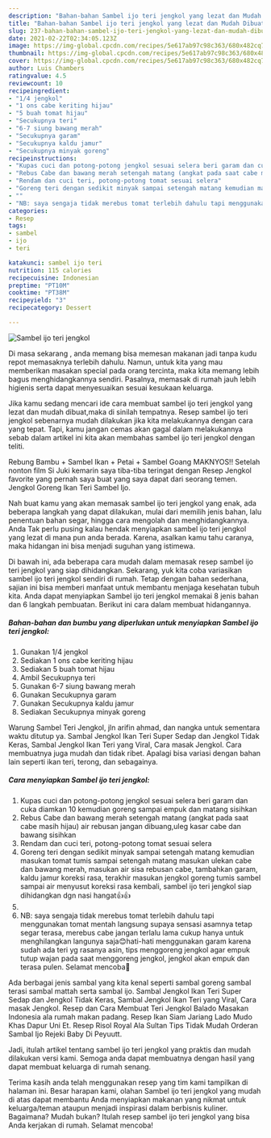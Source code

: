 ```yaml
---
description: "Bahan-bahan Sambel ijo teri jengkol yang lezat dan Mudah Dibuat"
title: "Bahan-bahan Sambel ijo teri jengkol yang lezat dan Mudah Dibuat"
slug: 237-bahan-bahan-sambel-ijo-teri-jengkol-yang-lezat-dan-mudah-dibuat
date: 2021-02-22T02:34:05.123Z
image: https://img-global.cpcdn.com/recipes/5e617ab97c98c363/680x482cq70/sambel-ijo-teri-jengkol-foto-resep-utama.jpg
thumbnail: https://img-global.cpcdn.com/recipes/5e617ab97c98c363/680x482cq70/sambel-ijo-teri-jengkol-foto-resep-utama.jpg
cover: https://img-global.cpcdn.com/recipes/5e617ab97c98c363/680x482cq70/sambel-ijo-teri-jengkol-foto-resep-utama.jpg
author: Luis Chambers
ratingvalue: 4.5
reviewcount: 10
recipeingredient:
- "1/4 jengkol"
- "1 ons cabe keriting hijau"
- "5 buah tomat hijau"
- "Secukupnya teri"
- "6-7 siung bawang merah"
- "Secukupnya garam"
- "Secukupnya kaldu jamur"
- "Secukupnya minyak goreng"
recipeinstructions:
- "Kupas cuci dan potong-potong jengkol sesuai selera beri garam dan cuka diamkan 10 kemudian goreng sampai empuk dan matang sisihkan"
- "Rebus Cabe dan bawang merah setengah matang (angkat pada saat cabe masih hijau) air rebusan jangan dibuang,uleg kasar cabe dan bawang sisihkan"
- "Rendam dan cuci teri, potong-potong tomat sesuai selera"
- "Goreng teri dengan sedikit minyak sampai setengah matang kemudian masukan tomat tumis sampai setengah matang masukan ulekan cabe dan bawang merah, masukan air sisa rebusan cabe, tambahkan garam, kaldu jamur koreksi rasa, terakhir masukan jengkol goreng tumis sambel sampai air menyusut koreksi rasa kembali, sambel ijo teri jengkol siap dihidangkan dgn nasi hangat👍👍"
- ""
- "NB: saya sengaja tidak merebus tomat terlebih dahulu tapi menggunakan tomat mentah langsung supaya sensasi asamnya tetap segar terasa, merebus cabe jangan terlalu lama cukup hanya untuk menghilangkan langunya saja😊hati-hati menggunakan garam karena sudah ada teri yg rasanya asin, tips menggoreng jengkol agar empuk tutup wajan pada saat menggoreng jengkol, jengkol akan empuk dan terasa pulen. Selamat mencoba🙏"
categories:
- Resep
tags:
- sambel
- ijo
- teri

katakunci: sambel ijo teri 
nutrition: 115 calories
recipecuisine: Indonesian
preptime: "PT10M"
cooktime: "PT38M"
recipeyield: "3"
recipecategory: Dessert

---
```



![Sambel ijo teri jengkol](https://img-global.cpcdn.com/recipes/5e617ab97c98c363/680x482cq70/sambel-ijo-teri-jengkol-foto-resep-utama.jpg)

Di masa  sekarang , anda memang bisa memesan makanan jadi tanpa kudu repot memasaknya terlebih dahulu. Namun, untuk kita yang mau memberikan masakan special pada orang tercinta, maka kita memang lebih bagus menghidangkannya sendiri. Pasalnya, memasak di rumah jauh lebih higienis serta dapat menyesuaikan sesuai kesukaan keluarga.

Jika kamu sedang mencari ide cara membuat sambel ijo teri jengkol yang lezat dan mudah dibuat,maka di sinilah tempatnya. Resep sambel ijo teri jengkol  sebenarnya mudah dilakukan jika kita melakukannya dengan cara yang tepat. Tapi, kamu jangan cemas akan gagal dalam melakukannya 
sebab dalam artikel ini kita akan membahas sambel ijo teri jengkol dengan teliti.  

Rebung Bambu + Sambel Ikan + Petai + Sambel Goang MAKNYOS!! Setelah nonton film Si Juki kemarin saya tiba-tiba teringat dengan Resep Jengkol favorite yang pernah saya buat yang saya dapat dari seorang temen. Jengkol Goreng Ikan Teri Sambel Ijo.

Nah buat kamu yang akan memasak sambel ijo teri jengkol yang enak, ada beberapa langkah yang dapat dilakukan, mulai dari memilih jenis bahan, lalu penentuan bahan segar, hingga cara mengolah dan menghidangkannya. Anda Tak perlu pusing kalau hendak menyiapkan sambel ijo teri jengkol yang lezat di mana pun anda berada. Karena, asalkan kamu  tahu caranya, maka hidangan ini bisa menjadi suguhan yang istimewa.

Di bawah ini, ada beberapa cara mudah dalam memasak resep sambel ijo teri jengkol yang siap dihidangkan. Sekarang, yuk kita coba variasikan sambel ijo teri jengkol sendiri di rumah. Tetap dengan bahan sederhana, sajian ini bisa memberi manfaat untuk membantu menjaga kesehatan tubuh kita. Anda dapat menyiapkan Sambel ijo teri jengkol memakai 8 jenis bahan dan 6 langkah pembuatan. Berikut ini cara dalam membuat hidangannya.

<!--inarticleads1-->

##### Bahan-bahan dan bumbu yang diperlukan untuk menyiapkan Sambel ijo teri jengkol:

1. Gunakan 1/4 jengkol
1. Sediakan 1 ons cabe keriting hijau
1. Sediakan 5 buah tomat hijau
1. Ambil Secukupnya teri
1. Gunakan 6-7 siung bawang merah
1. Gunakan Secukupnya garam
1. Gunakan Secukupnya kaldu jamur
1. Sediakan Secukupnya minyak goreng


Warung Sambel Teri Jengkol, jln arifin ahmad, dan nangka untuk sementara waktu ditutup ya. Sambal Jengkol Ikan Teri Super Sedap dan Jengkol Tidak Keras, Sambal Jengkol Ikan Teri yang Viral, Cara masak Jengkol. Cara membuatnya juga mudah dan tidak ribet. Apalagi bisa variasi dengan bahan lain seperti ikan teri, terong, dan sebagainya. 

<!--inarticleads2-->

##### Cara menyiapkan Sambel ijo teri jengkol:

1. Kupas cuci dan potong-potong jengkol sesuai selera beri garam dan cuka diamkan 10 kemudian goreng sampai empuk dan matang sisihkan
1. Rebus Cabe dan bawang merah setengah matang (angkat pada saat cabe masih hijau) air rebusan jangan dibuang,uleg kasar cabe dan bawang sisihkan
1. Rendam dan cuci teri, potong-potong tomat sesuai selera
1. Goreng teri dengan sedikit minyak sampai setengah matang kemudian masukan tomat tumis sampai setengah matang masukan ulekan cabe dan bawang merah, masukan air sisa rebusan cabe, tambahkan garam, kaldu jamur koreksi rasa, terakhir masukan jengkol goreng tumis sambel sampai air menyusut koreksi rasa kembali, sambel ijo teri jengkol siap dihidangkan dgn nasi hangat👍👍
1. 
1. NB: saya sengaja tidak merebus tomat terlebih dahulu tapi menggunakan tomat mentah langsung supaya sensasi asamnya tetap segar terasa, merebus cabe jangan terlalu lama cukup hanya untuk menghilangkan langunya saja😊hati-hati menggunakan garam karena sudah ada teri yg rasanya asin, tips menggoreng jengkol agar empuk tutup wajan pada saat menggoreng jengkol, jengkol akan empuk dan terasa pulen. Selamat mencoba🙏


Ada berbagai jenis sambal yang kita kenal seperti sambal goreng sambal terasi sambal mattah serta sambal ijo. Sambal Jengkol Ikan Teri Super Sedap dan Jengkol Tidak Keras, Sambal Jengkol Ikan Teri yang Viral, Cara masak Jengkol. Resep dan Cara Membuat Teri Jengkol Balado Masakan Indonesia ala rumah makan padang. Resep Ikan Siam Jariang Lado Mudo Khas Dapur Uni Et. Resep Risol Royal Ala Sultan Tips Tidak Mudah Orderan Sambal Ijo Rejeki Baby Di Peyuutt. 

Jadi, itulah artikel tentang  sambel ijo teri jengkol  yang praktis dan mudah dilakukan versi kami. Semoga anda dapat membuatnya dengan hasil yang dapat membuat keluarga di rumah senang. 

Terima kasih anda telah menggunakan resep yang tim kami tampilkan di halaman ini. Besar harapan kami, olahan  Sambel ijo teri jengkol yang mudah di atas dapat membantu Anda menyiapkan makanan yang nikmat untuk keluarga/teman ataupun menjadi inspirasi dalam berbisnis kuliner. Bagaimana? Mudah bukan? Itulah resep sambel ijo teri jengkol yang bisa Anda kerjakan di rumah. Selamat mencoba!

